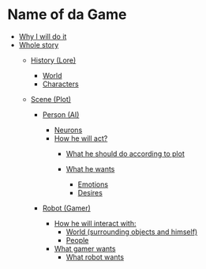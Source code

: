 # Name of da Game
* [Why I will do it](wiwdi.md) 
* [Whole story](whole_story.md) 
    * [History (Lore)]() 
        * [World]()
        * [Characters]()
        
    * [Scene (Plot)]() 
        * [Person (AI)]() 
            * [Neurons]() 
            * [How he will act?]() 
                * [What he should do according to plot]() 
                
                * [What he wants]() 
                    * [Emotions]() 
                    * [Desires]() 
                    
        * [Robot (Gamer)]()
            * [How he will interact with:]()
                * [World (surrounding objects and himself)]()
                * [People]()
            * [What gamer wants]()
                * [What robot wants]()

